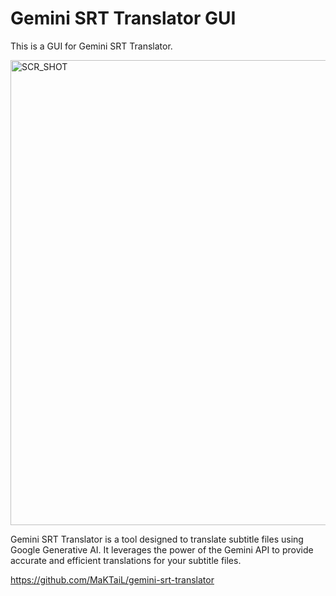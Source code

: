 # Gemini SRT Translator GUI
This is a GUI for Gemini SRT Translator.

<img width="744" alt="SCR_SHOT" src="https://github.com/user-attachments/assets/1123d954-46eb-4a22-aacb-a44dfd6b1639" />

Gemini SRT Translator is a tool designed to translate subtitle files using Google Generative AI. It leverages the power of the Gemini API to provide accurate and efficient translations for your subtitle files.

https://github.com/MaKTaiL/gemini-srt-translator

